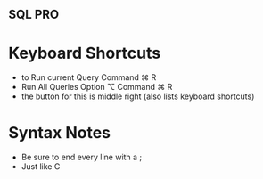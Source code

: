 ## SQL PRO 
# Keyboard Shortcuts
- to Run current Query Command ⌘ R
- Run All Queries Option ⌥ Command ⌘ R
- the button for this is middle right (also lists keyboard shortcuts)

# Syntax Notes
- Be sure to end every line with a ;
- Just like C

